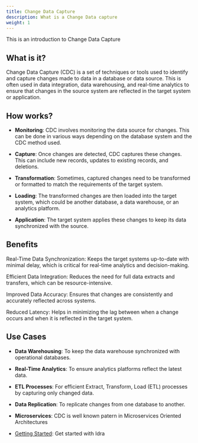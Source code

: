 ```yaml
---
title: Change Data Capture
description: What is a Change Data capture
weight: 1
---
```


This is an introduction to Change Data Capture

## What is it?

Change Data Capture (CDC) is a set of techniques or tools used to identify and capture changes made to data in a database or data source. This is often used in data integration, data warehousing, and real-time analytics to ensure that changes in the source system are reflected in the target system or application.

## How works?

* **Monitoring**: CDC involves monitoring the data source for changes. This can be done in various ways depending on the database system and the CDC method used.

* **Capture**: Once changes are detected, CDC captures these changes. This can include new records, updates to existing records, and deletions.

* **Transformation**: Sometimes, captured changes need to be transformed or formatted to match the requirements of the target system.

* **Loading**: The transformed changes are then loaded into the target system, which could be another database, a data warehouse, or an analytics platform.

* **Application**: The target system applies these changes to keep its data synchronized with the source.

## Benefits
Real-Time Data Synchronization: Keeps the target systems up-to-date with minimal delay, which is critical for real-time analytics and decision-making.

Efficient Data Integration: Reduces the need for full data extracts and transfers, which can be resource-intensive.

Improved Data Accuracy: Ensures that changes are consistently and accurately reflected across systems.

Reduced Latency: Helps in minimizing the lag between when a change occurs and when it is reflected in the target system.

## Use Cases

* **Data Warehousing**: To keep the data warehouse synchronized with operational databases.

* **Real-Time Analytics**: To ensure analytics platforms reflect the latest data.

* **ETL Processes**: For efficient Extract, Transform, Load (ETL) processes by capturing only changed data.

* **Data Replication**: To replicate changes from one database to another.

* **Microservices**: CDC is well known patern in Microservices Oriented Architectures

* [Getting Started](/docs/getting-started/): Get started with Idra


